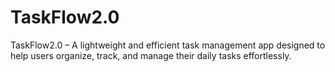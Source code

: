 # TaskFlow2.0
TaskFlow2.0 – A lightweight and efficient task management app designed to help users organize, track, and manage their daily tasks effortlessly.

